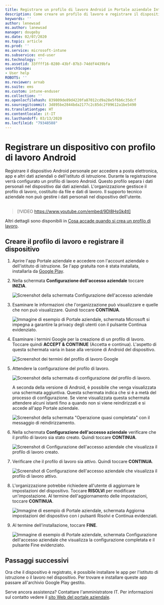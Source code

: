```yaml
---
title: Registrare un profilo di lavoro Android in Portale aziendale Intune | Microsoft Docs
description: Come creare un profilo di lavoro e registrare il dispositivo con Portale aziendale Intune.
keywords: ''
author: lenewsad
ms.author: lanewsad
manager: dougeby
ms.date: 02/07/2020
ms.topic: article
ms.prod: ''
ms.service: microsoft-intune
ms.subservice: end-user
ms.technology: ''
ms.assetid: 33ffff16-0280-43bf-87b3-74ddf4439bfa
searchScope:
- User help
ROBOTS: ''
ms.reviewer: arnab
ms.suite: ems
ms.custom: intune-enduser
ms.collection: ''
ms.openlocfilehash: 839809de89d4220fa87012cd9a28e5f6b6c35dcf
ms.sourcegitcommit: 3d895be2844bda2177c2c85dc2f09612a1be5490
ms.translationtype: HT
ms.contentlocale: it-IT
ms.lasthandoff: 03/13/2020
ms.locfileid: "79348588"
---
```

# <a name="enroll-device-with-android-work-profile"></a>Registrare un dispositivo con profilo di lavoro Android

Registrare il dispositivo Android personale per accedere a posta elettronica, app e altri dati aziendali o dell'istituto di istruzione. Durante la registrazione verrà configurato un profilo di lavoro Android. Questo profilo separa i dati personali nel dispositivo dai dati aziendali. L'organizzazione gestisce il profilo di lavoro, costituito da file e dati di lavoro. Il supporto tecnico aziendale non può gestire i dati personali nel dispositivo dell'utente.  
</br>
> [!VIDEO https://www.youtube.com/embed/9Dl8HsGk4tI]

Altri dettagli sono disponibili in [Cosa accade quando si crea un profilo di lavoro](what-happens-when-you-create-a-work-profile-android.md).

## <a name="create-work-profile-and-enroll-device"></a>Creare il profilo di lavoro e registrare il dispositivo

1. Aprire l'app Portale aziendale e accedere con l'account aziendale o dell'istituto di istruzione. Se l'app gratuita non è stata installata, installarla da [Google Play](https://play.google.com/store/apps/details?id=com.microsoft.windowsintune.companyportal).  

2. Nella schermata **Configurazione dell'accesso aziendale** toccare **INIZIA**.  

    ![Screenshot della schermata Configurazione dell'accesso aziendale](./media/access-setup-work-profile-1911.png)  

3. Esaminare le informazioni che l'organizzazione può visualizzare e quelle che non può visualizzare. Quindi toccare **CONTINUA**. 

    ![Immagine di esempio di Portale aziendale, schermata Microsoft si impegna a garantire la privacy degli utenti con il pulsante Continua evidenziato.](./media/android-privacy-screen-1911.png)  

4. Esaminare i termini Google per la creazione di un profilo di lavoro. Toccare quindi **ACCEPT & CONTINUE** (Accetta e continua). L'aspetto di questa schermata varia in base alla versione di Android del dispositivo. 

    ![Screenshot dei termini del profilo di lavoro Google](./media/android-wp-05-1908.png)  

5. Attendere la configurazione del profilo di lavoro.  

    ![Screenshot della schermata di configurazione del profilo di lavoro.](./media/android-wp-05a-1908.png)  

   A seconda della versione di Android, è possibile che venga visualizzata una schermata aggiuntiva. Questa schermata indica che si è a metà del processo di configurazione. Se viene visualizzata questa schermata attendere alcuni istanti fino a quando non si viene reindirizzati e si accede all'app Portale aziendale.  

    ![Screenshot della schermata "Operazione quasi completata" con il messaggio di reindirizzamento.](./media/android-wp-05b-1908.png)  

6. Nella schermata **Configurazione dell'accesso aziendale** verificare che il profilo di lavoro sia stato creato. Quindi toccare **CONTINUA**.  

    ![Screenshot di Configurazione dell'accesso aziendale che visualizza il profilo di lavoro creato.](./media/work-profile-complete-1911.png)  

7. Verificare che il profilo di lavoro sia attivo. Quindi toccare **CONTINUA**. 

    ![Screenshot di Configurazione dell'accesso aziendale che visualizza il profilo di lavoro attivo.](./media/work-profile-active-1911.png)  

8. L'organizzazione potrebbe richiedere all'utente di aggiornare le impostazioni del dispositivo. Toccare **RISOLVI** per modificare un'impostazione. Al termine dell'aggiornamento delle impostazioni, toccare **CONTINUA**.    

    ![Immagine di esempio di Portale aziendale, schermata Aggiorna impostazioni del dispositivo con i pulsanti Risolvi e Continua evidenziati.](./media/resolve-settings-1911.png) 


9. Al termine dell'installazione, toccare **FINE**.  

    ![Immagine di esempio di Portale aziendale, schermata Configurazione dell'accesso aziendale che visualizza la configurazione completata e il pulsante Fine evidenziato.](./media/work-profile-done-1911.png)  


## <a name="next-steps"></a>Passaggi successivi  

Ora che il dispositivo è registrato, è possibile installare le app per l'istituto di istruzione o il lavoro nel dispositivo. Per trovare e installare queste app passare all'archivio Google Play gestito. 

Serve ancora assistenza? Contattare l'amministratore IT. Per informazioni sul contatto vedere il [sito Web del portale aziendale](https://go.microsoft.com/fwlink/?linkid=2010980).

